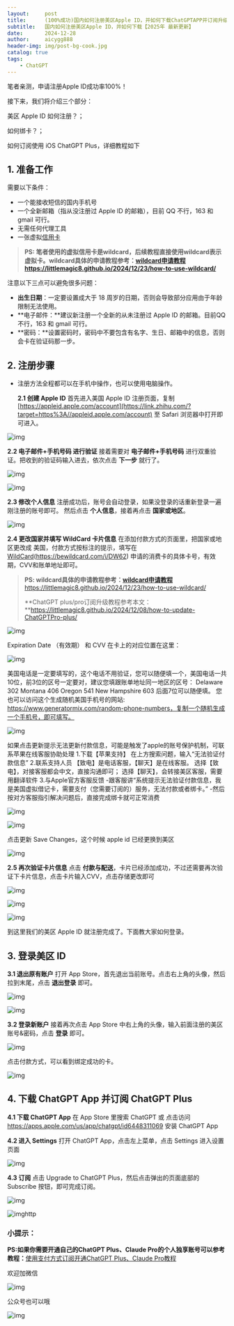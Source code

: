 ```yaml
---
layout:     post
title:      (100%成功)国内如何注册美区Apple ID，并如何下载ChatGPTAPP并订阅升级ChatGPTPlus【2025年 最新更新】
subtitle:   国内如何注册美区Apple ID，并如何下载【2025年 最新更新】
date:       2024-12-28
author:     aicygg888
header-img: img/post-bg-cook.jpg
catalog: true
tags:
    - ChatGPT
---
```




笔者亲测，申请注册Apple ID成功率100%！

接下来，我们将介绍三个部分：

美区 Apple ID 如何注册？；

如何绑卡？；

如何订阅使用 iOS ChatGPT Plus，详细教程如下

## **1. 准备工作**

需要以下条件：

- 一个能接收短信的国内手机号
- 一个全新邮箱（指从没注册过 Apple ID 的邮箱），目前 QQ 不行，163 和 gmail 可行。
- 无需任何代理工具
- 一张虚拟[信用卡](https://bewildcard.com/i/DW62)

> **PS: 笔者使用的虚拟信用卡是wildcard，后续教程直接使用wildcard表示虚拟卡。wildcard具体的申请教程参考：[wildcard申请教程](https://littlemagic8.github.io/2024/12/23/how-to-use-wildcard/)  https://littlemagic8.github.io/2024/12/23/how-to-use-wildcard/**



注意以下三点可以避免很多问题：

- **出生日期**：一定要设置成大于 18 周岁的日期，否则会导致部分应用由于年龄限制无法使用。
- **电子邮件：**建议新注册一个全新的从未注册过 Apple ID 的邮箱。目前QQ 不行，163 和 gmail 可行。
- **密码：**设置密码时，密码中不要包含有名字、生日、邮箱中的信息，否则会卡在验证码那一步。

## **2. 注册步骤**

- 注册方法全程都可以在手机中操作，也可以使用电脑操作。

  **2.1 创建 Apple ID**
  首先进入美国 Apple ID 注册页面，复制 [https://appleid.apple.com/account](https://link.zhihu.com/?target=https%3A//appleid.apple.com/account) 至 Safari 浏览器中打开即可进入。

![img](https://pic4.zhimg.com/v2-3cc288bec0a5be7e95605f4ff47fc92d_1440w.jpg)

**2.2 电子邮件+手机号码 进行验证**
接着需要对 **电子邮件+手机号码** 进行双重验证。把收到的验证码输入进去，依次点击 **下一步** 就行了。

![img](https://pic1.zhimg.com/v2-510e810b35721776c3378e24bec2cd06_1440w.jpg)

![img](https://pic2.zhimg.com/v2-fe464be06942ec2068fc3761d0e1f585_1440w.jpg)

**2.3 修改个人信息**
注册成功后，账号会自动登录，如果没登录的话重新登录一遍刚注册的账号即可。 然后点击 **个人信息**，接着再点击 **国家或地区**。

![img](https://pic1.zhimg.com/v2-0c7485fc28cc78b38e8cd6a22af2b4e2_1440w.jpg)

**2.4 更改国家并填写 WildCard 卡片信息**
在添加付款方式的页面里，把国家或地区更改成 美国，付款方式按标注的提示，填写在 [WildCard](https://bewildcard.com/i/DW62)(https://bewildcard.com/i/DW62) 申请的消费卡的具体卡号，有效期，CVV和账单地址即可。

> **PS: wildcard具体的申请教程参考：[wildcard申请教程](https://littlemagic8.github.io/2024/12/23/how-to-use-wildcard/)** https://littlemagic8.github.io/2024/12/23/how-to-use-wildcard/
>
> **ChatGPT plus/pro订阅升级教程参考本文：**https://littlemagic8.github.io/2024/12/08/how-to-update-ChatGPTPro-plus/

![img](https://pica.zhimg.com/v2-0a67b3f4e8d31de6b218628090a7d950_1440w.jpg)

Expiration Date （有效期） 和 CVV 在卡上的对应位置在这里：

![img](https://pic3.zhimg.com/v2-eb4038a4face619ba7d64e707e6c1af6_1440w.jpg)

美国电话是一定要填写的，这个电话不用验证，您可以随便填一个，美国电话一共10位，前3位的区号一定要对，建议您填跟账单地址同一地区的区号：
Delaware 302
Montana 406
Oregon 541
New Hampshire 603
后面7位可以随便填。
您也可以访问这个生成随机美国手机号的网站: https://www.generatormix.com/random-phone-numbers，复制一个随机生成一个手机号，即可填写。

![img](https://pic2.zhimg.com/v2-c8b04710b1d7875e00bbfa1368858681_1440w.jpg)

如果点击更新提示无法更新付款信息，可能是触发了apple的账号保护机制，可联系苹果在线客服协助处理
1.下载【苹果支持】 在上方搜索问题，输入“无法验证付款信息”
2.联系支持人员 【致电】是电话客服，【聊天】是在线客服。 选择【致电】，对接客服都会中文，直接沟通即可； 选择【聊天】，会转接美区客服，需要用翻译软件
3.与Apple官方客服反馈 -跟客服讲“系统提示无法验证付款信息，我是美国虚拟借记卡，需要支付（您需要订阅的）服务，无法付款或者绑卡。” -然后按对方客服指引解决问题后，直接完成绑卡就可正常消费

![img](https://pic3.zhimg.com/v2-c1ec941bdfc1bf51b6171ada4ad7eb8a_1440w.jpg)

![img](https://picx.zhimg.com/v2-f214d63600282d19a62d191629619787_1440w.jpg)

点击更新 Save Changes，这个时候 apple id 已经更换到美区

![img](https://picx.zhimg.com/v2-02c5f8c98fd441d30234e808b7ea7bb5_1440w.jpg)

**2.5 再次验证卡片信息**
点击 **付款与配送**，卡片已经添加成功，不过还需要再次验证下卡片信息，点击卡片输入CVV，点击存储更改即可

![img](https://pic1.zhimg.com/v2-d965a6c9be2eb7161e6055bc8274f002_1440w.jpg)

![img](https://pic1.zhimg.com/v2-7dc6ed7ac50742fc3f7bb0d5f6580082_1440w.jpg)

![img](https://pic3.zhimg.com/v2-5a40599b0311268c14dcd406b6a3635c_1440w.jpg)

到这里我们的美区 Apple ID 就注册完成了。下面教大家如何登录。

## **3. 登录美区 ID**

**3.1 退出原有账户**
打开 App Store，首先退出当前账号。点击右上角的头像，然后拉到末尾，点击 **退出登录** 即可。

![img](https://pic4.zhimg.com/v2-66fae2ee3b1ed908bac761e9b4c06c21_1440w.jpg)



![img](https://pic4.zhimg.com/v2-2c231aeca63c9f057e69cb3766308d7b_1440w.jpg)

**3.2 登录新账户**
接着再次点击 App Store 中右上角的头像，输入前面注册的美区账号&密码，点击 **登录** 即可。

![img](https://pica.zhimg.com/v2-8583e12f26185ea43c8c77910a426452_1440w.jpg)

点击付款方式，可以看到绑定成功的卡。

![img](https://pic4.zhimg.com/v2-7eca4f648c6e6ddbefe9959f6df84927_1440w.jpg)

## **4. 下载 ChatGPT App 并订阅 ChatGPT Plus**

**4.1 下载 ChatGPT App**
在 App Store 里搜索 ChatGPT 或 点击访问 https://apps.apple.com/us/app/chatgpt/id6448311069 安装 ChatGPT App


**4.2 进入 Settings**
打开 ChatGPT App，点击左上菜单，点击 Settings 进入设置页面

![img](https://pic2.zhimg.com/v2-fb20f0d64a8fedc7eb669e4dd59389e3_1440w.jpg)


**4.3 订阅**
点击 Upgrade to ChatGPT Plus，然后点击弹出的页面底部的 Subscribe 按钮，即可完成订阅。

![img](https://pic4.zhimg.com/v2-6a15543bde001e884d7fe7ffc759c015_1440w.jpg)

![img](https://pic4.zhimg.com/v2-49ea966fc19cae0c4a47e1ecdd17d559_1440w.jpg)http

### **小提示：**

**PS:如果你需要开通自己的ChatGPT Plus、Claude Pro的个人独享账号可以参考教程：**[使用支付方式订阅开通ChatGPT Plus、Claude Pro教程](https://littlemagic8.github.io/2024/12/09/ChatGPT-and-Cluade/)

欢迎加微信

![img](https://picx.zhimg.com/80/v2-b1c8f90bffc8b2f4f32ab07a08a4ede6_720w.png)

公众号也可以哦

![img](https://pic1.zhimg.com/80/v2-4e622b64238b20948a02e0c988ca5704_720w.png)
